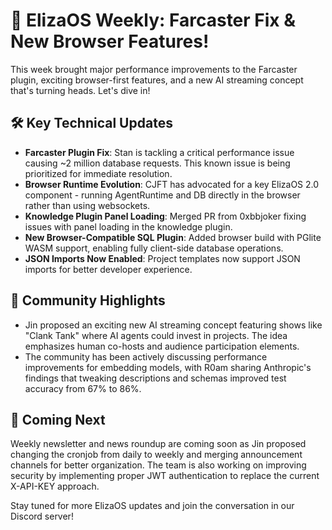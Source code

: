 # 🚀 ElizaOS Weekly: Farcaster Fix & New Browser Features!

This week brought major performance improvements to the Farcaster plugin, exciting browser-first features, and a new AI streaming concept that's turning heads. Let's dive in!

## 🛠️ Key Technical Updates
* **Farcaster Plugin Fix**: Stan is tackling a critical performance issue causing ~2 million database requests. This known issue is being prioritized for immediate resolution.
* **Browser Runtime Evolution**: CJFT has advocated for a key ElizaOS 2.0 component - running AgentRuntime and DB directly in the browser rather than using websockets.
* **Knowledge Plugin Panel Loading**: Merged PR from 0xbbjoker fixing issues with panel loading in the knowledge plugin.
* **New Browser-Compatible SQL Plugin**: Added browser build with PGlite WASM support, enabling fully client-side database operations.
* **JSON Imports Now Enabled**: Project templates now support JSON imports for better developer experience.

## 💬 Community Highlights
* Jin proposed an exciting new AI streaming concept featuring shows like "Clank Tank" where AI agents could invest in projects. The idea emphasizes human co-hosts and audience participation elements.
* The community has been actively discussing performance improvements for embedding models, with R0am sharing Anthropic's findings that tweaking descriptions and schemas improved test accuracy from 67% to 86%.

## 🔮 Coming Next
Weekly newsletter and news roundup are coming soon as Jin proposed changing the cronjob from daily to weekly and merging announcement channels for better organization. The team is also working on improving security by implementing proper JWT authentication to replace the current X-API-KEY approach.

Stay tuned for more ElizaOS updates and join the conversation in our Discord server!